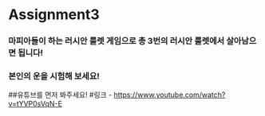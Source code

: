 # Assignment3

### 마피아들이 하는 러시안 룰렛 게임으로 총 3번의 러시안 룰렛에서 살아남으면 됩니다!

### 본인의 운을 시험해 보세요!

##유튜브를 먼저 봐주세요!
#링크 - https://www.youtube.com/watch?v=tYVP0sVqN-E
